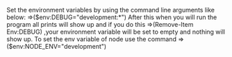 Set the environment variables by using the command line arguments like below:
=>($env:DEBUG="development:*")
After this when you will run the program all prints will show up
and if you do this =>(Remove-Item Env:DEBUG) ,your environment variable will be set to empty and nothing will show up.
To set the env variable of node use the command =>($env:NODE_ENV="development")
